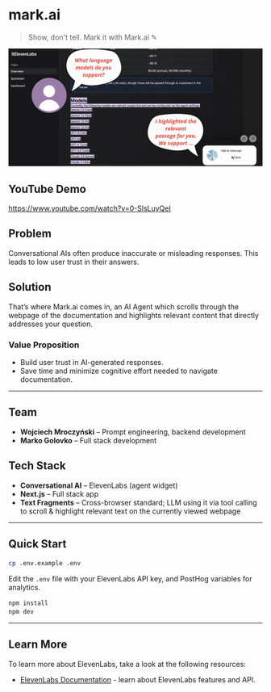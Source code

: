 # mark.ai

> Show, don't tell. Mark it with Mark.ai ✎

![AI Agent which scrolls and highlights relevant content](image.png "Visual")

## YouTube Demo

https://www.youtube.com/watch?v=0-SlsLuyQeI

## Problem

Conversational AIs often produce inaccurate or misleading responses. This leads to low user trust in their answers.

## Solution

That’s where Mark.ai comes in, an AI Agent which scrolls through the webpage of the documentation and highlights relevant content that directly addresses your question.

### Value Proposition

- Build user trust in AI-generated responses.
- Save time and minimize cognitive effort needed to navigate documentation.

---

## Team

- **Wojciech Mroczyński** – Prompt engineering, backend development
- **Marko Golovko** – Full stack development

## Tech Stack

- **Conversational AI** – ElevenLabs (agent widget)
- **Next.js** – Full stack app
- **Text Fragments** – Cross-browser standard; LLM using it via tool calling to scroll & highlight relevant text on the currently viewed webpage

---

## Quick Start

```bash
cp .env.example .env
```

Edit the `.env` file with your ElevenLabs API key, and PostHog variables for analytics.

```bash
npm install
npm dev
```

---

## Learn More

To learn more about ElevenLabs, take a look at the following resources:

- [ElevenLabs Documentation](https://elevenlabs.io/docs) - learn about ElevenLabs features and API.
